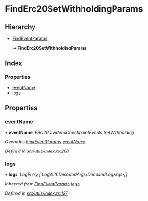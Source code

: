 # FindErc20SetWithholdingParams

## Hierarchy

* [FindEventParams](_utils_index_.findeventparams.md)

  ↳ **FindErc20SetWithholdingParams**

## Index

### Properties

* [eventName](_utils_index_.finderc20setwithholdingparams.md#eventname)
* [logs](_utils_index_.finderc20setwithholdingparams.md#logs)

## Properties

### eventName

• **eventName**: _ERC20DividendCheckpointEvents.SetWithholding_

_Overrides_ [_FindEventParams_](_utils_index_.findeventparams.md)_._[_eventName_](_utils_index_.findeventparams.md#eventname)

_Defined in_ [_src/utils/index.ts:208_](https://github.com/PolymathNetwork/polymath-sdk/blob/550676f/src/utils/index.ts#L208)

### logs

• **logs**: _LogEntry \| LogWithDecodedArgs‹DecodedLogArgs›\[\]_

_Inherited from_ [_FindEventParams_](_utils_index_.findeventparams.md)_._[_logs_](_utils_index_.findeventparams.md#logs)

_Defined in_ [_src/utils/index.ts:127_](https://github.com/PolymathNetwork/polymath-sdk/blob/550676f/src/utils/index.ts#L127)

